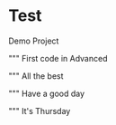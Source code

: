 # Test
Demo Project

""" First code in Advanced

""" All the best

""" Have a good day

""" It's Thursday
